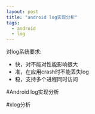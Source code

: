 ```yaml
---
layout: post
title: "android log实现分析"
tags:
  - android
  - log
---
```

对log系统要求:

* 快，对不能对性能影响很大
* 准，在应用crash时不能丢失log
* 稳，支持多个进程同时访问

#Android log实现分析

#xlog分析